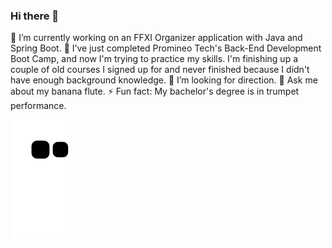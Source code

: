 ### Hi there 👋


🔭 I’m currently working on an FFXI Organizer application with Java and Spring Boot.
🌱 I’ve just completed Promineo Tech's Back-End Development Boot Camp, and now I'm trying to practice my skills.
I'm finishing up a couple of old courses I signed up for and never finished because I didn't have enough background knowledge.
🤔 I’m looking for direction.
💬 Ask me about my banana flute.
⚡ Fun fact: My bachelor's degree is in trumpet performance.

![Snake animation](https://github.com/Brierre/Brierre/blob/output/github-contribution-grid-snake.svg)
